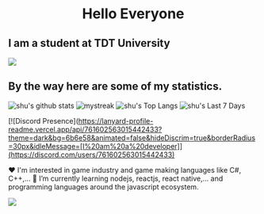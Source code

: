 <h1 align="center">Hello Everyone</h1>

## I am a student at TDT University

<a href="https://www.youtube.com/watch?v=dQw4w9WgXcQ"><img src="https://user-images.githubusercontent.com/73097560/115834477-dbab4500-a447-11eb-908a-139a6edaec5c.gif"></a>

## By the way here are some of my statistics.
![shu's github stats](https://github-readme-stats.vercel.app/api?username=ngocthanh-shu&show_icons=true&theme=tokyonight)
<img src="https://github-readme-streak-stats.herokuapp.com/?user=ngocthanh-shu&theme=tokyonight" alt="mystreak"/>
![shu's Top Langs](https://github-readme-stats.vercel.app/api/top-langs/?username=ngocthanh-shu&theme=tokyonight&layout=compact)
![shu's Last 7 Days](https://github-readme-stats.vercel.app/api/wakatime?username=hongocthanh&theme=tokyonight&langs_count=6&border_radius=15&range=last_7_days&layout=compact&custom_title=Last%207%20Days)

[![Discord Presence](https://lanyard-profile-readme.vercel.app/api/761602563015442433?theme=dark&bg=6b6e58&animated=false&hideDiscrim=true&borderRadius=30px&idleMessage=[I%20am%20a%20developer]](https://discord.com/users/761602563015442433)

❤️ I'm interested in game industry and game making languages like C#, C++,...
🌱 I’m currently learning nodejs, reactjs, react native,... and programming languages around the javascript ecosystem.

<a href="https://www.youtube.com/watch?v=dQw4w9WgXcQ"><img src="https://user-images.githubusercontent.com/73097560/115834477-dbab4500-a447-11eb-908a-139a6edaec5c.gif"></a>

